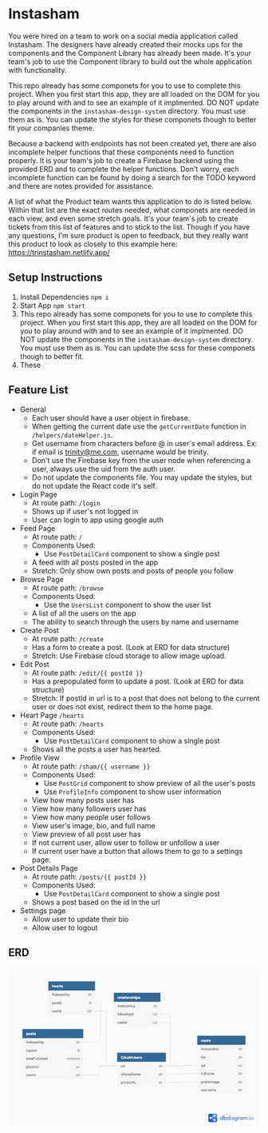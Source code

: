 # Instasham
You were hired on a team to work on a social media application called Instasham. The designers have already created their mocks ups for the components and the Component Library has already been made. It's your team's job to use the Component library to build out the whole application with functionality.

This repo already has some componets for you to use to complete this project. When you first start this app, they are all loaded on the DOM for you to play around with and to see an example of it implmented. DO NOT update the components in the `instasham-design-system` directory. You must use them as is. You can update the styles for these componets though to better fit your companies theme.

Because a backend with endpoints has not been created yet, there are also incomplete helper functions that these components need to function properly. It is your team's job to create a Firebase backend using the provided ERD and to complete the helper functions. Don't worry, each incomplete function can be found by doing a search for the TODO keyword and there are notes provided for assistance.

A list of what the Product team wants this application to do is listed below. Within that list are the exact routes needed, what componets are needed in each view, and even some stretch goals. It's your team's job to create tickets from this list of features and to stick to the list. Though if you have any questions, I'm sure product is open to feedback, but they really want this product to look as closely to this example here: https://trinstasham.netlify.app/
## Setup Instructions
1. Install Dependencies `npm i`
1. Start App `npm start`
1. This repo already has some componets for you to use to complete this project. When you first start this app, they are all loaded on the DOM for you to play around with and to see an example of it implmented. DO NOT update the components in the `instasham-design-system` directory. You must use them as is. You can update the scss for these componets though to better fit.
1. These

## Feature List
- General
  - Each user should have a user object in firebase.
  - When getting the current date use the `getCurrentDate` function in `/helpers/dateHelper.js`.
  - Get username from characters before @ in user's email address. Ex: if email is trinity@me.com, username would be trinity.
  - Don't use the Firebase key from the user node when referencing a user, always use the uid from the auth user.
  - Do not update the components file. You may update the styles, but do not update the React code it's self.
- Login Page
  - At route path: `/login`
  - Shows up if user's not logged in
  - User can login to app using google auth
- Feed Page
  - At route path: `/`
  - Components Used:
    - Use `PostDetailCard` component to show a single post
  - A feed with all posts posted in the app
  - Stretch: Only show own posts and posts of people you follow
- Browse Page
  - At route path: `/browse`
  - Components Used:
    - Use the `UsersList` component to show the user list
  - A list of all the users on the app
  - The ability to search through the users by name and username
- Create Post
  - At route path: `/create`
  - Has a form to create a post. (Look at ERD for data structure)
  - Stretch: Use Firebase cloud storage to allow image upload.
- Edit Post
  - At route path: `/edit/{{ postId }}`
  - Has a prepopulated form to update a post. (Look at ERD for data structure)
  - Stretch: If postId in url is to a post that does not belong to the current user or does not exist, redirect them to the home page.
- Heart Page `/hearts`
  - At route path: `/hearts`
  - Components Used:
    - Use `PostDetailCard` component to show a single post
  - Shows all the posts a user has hearted.
- Profile View
  - At route path: `/sham/{{ username }}`
  - Components Used:
    - Use `PostGrid` component to show preview of all the user's posts
    - Use `ProfileInfo` component to show user information
  - View how many posts user has
  - View how many followers user has
  - View how many people user follows
  - View user's image, bio, and full name
  - View preview of all post user has
  - If not current user, allow user to follow or unfollow a user
  - If current user have a button that allows them to go to a settings page.
- Post Details Page
  - At route path: `/posts/{{ postId }}`
  - Components Used:
    - Use `PostDetailCard` component to show a single post
  - Shows a post based on the id in the url
- Settings page
  - Allow user to update their bio
  - Allow user to logout

## ERD

<a href="https://dbdiagram.io/d/6099dd88b29a09603d1444c2">![ERD Preview](./documentation/ERD.png)</a>
